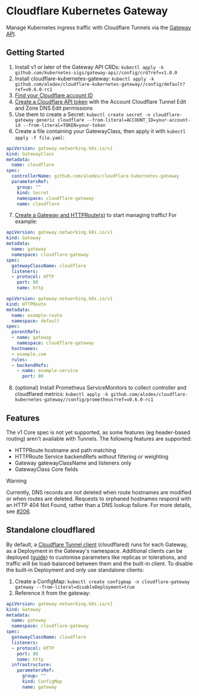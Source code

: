 # Cloudflare Kubernetes Gateway

Manage Kubernetes ingress traffic with Cloudflare Tunnels via the [Gateway API](https://gateway-api.sigs.k8s.io/).

## Getting Started

1. Install v1 or later of the Gateway API CRDs: `kubectl apply -k github.com/kubernetes-sigs/gateway-api//config/crd?ref=v1.0.0`
2. Install cloudflare-kubernetes-gateway: `kubectl apply -k github.com/alodex/cloudflare-kubernetes-gateway//config/default?ref=v0.6.0-rc1` <!-- x-release-please-version -->
3. [Find your Cloudflare account ID](https://developers.cloudflare.com/fundamentals/setup/find-account-and-zone-ids/)
4. [Create a Cloudflare API token](https://developers.cloudflare.com/fundamentals/api/get-started/create-token/) with the Account Cloudflare Tunnel Edit and Zone DNS Edit permissions
5. Use them to create a Secret: `kubectl create secret -n cloudflare-gateway generic cloudflare --from-literal=ACCOUNT_ID=your-account-id --from-literal=TOKEN=your-token`
6. Create a file containing your GatewayClass, then apply it with `kubectl apply -f file.yaml`:

```yaml
apiVersion: gateway.networking.k8s.io/v1
kind: GatewayClass
metadata:
  name: cloudflare
spec:
  controllerName: github.com/alodex/cloudflare-kubernetes-gateway
  parametersRef:
    group: ""
    kind: Secret
    namespace: cloudflare-gateway
    name: cloudflare
```

7. [Create a Gateway and HTTPRoute(s)](https://gateway-api.sigs.k8s.io/guides/http-routing/) to start managing traffic! For example:

```yaml
apiVersion: gateway.networking.k8s.io/v1
kind: Gateway
metadata:
  name: gateway
  namespace: cloudflare-gateway
spec:
  gatewayClassName: cloudflare
  listeners:
  - protocol: HTTP
    port: 80
    name: http
```

```yaml
apiVersion: gateway.networking.k8s.io/v1
kind: HTTPRoute
metadata:
  name: example-route
  namespace: default
spec:
  parentRefs:
  - name: gateway
    namespace: cloudflare-gateway
  hostnames:
  - example.com
  rules:
  - backendRefs:
    - name: example-service
      port: 80
```

8. (optional) Install Prometheus ServiceMonitors to collect controller and cloudflared metrics: `kubectl apply -k github.com/alodex/cloudflare-kubernetes-gateway//config/prometheus?ref=v0.6.0-rc1` <!-- x-release-please-version -->

## Features

The v1 Core spec is not yet supported, as some features (eg header-based routing) aren't available with Tunnels. The following features are supported:

* HTTPRoute hostname and path matching
* HTTPRoute Service backendRefs without filtering or weighting
* Gateway gatewayClassName and listeners only
* GatewayClass Core fields

> [!WARNING]
> Currently, DNS records are not deleted when route hostnames are modified or when routes are deleted.
> Requests to orphaned hostnames respond with an HTTP 404 Not Found, rather than a DNS lookup failure.
> For more details, see [#206](https://github.com/alodex/cloudflare-kubernetes-gateway/issues/206).

<!-- * HTTPRoute Gateway parentRefs, without sectionName
* HTTPRoute hostnames, but not listener filtering or precedence
* HTTPRoute rule path match only
* HTTPRoute backendRefs without filtering or weighting
* Gateway gatewayClassName, listeners aren't validated
* GatewayClass Core fields -->

## Standalone cloudflared

By default, a [Cloudflare Tunnel client](https://github.com/cloudflare/cloudflared) (cloudflared) runs for each Gateway, as a Deployment in the Gateway's namespace.
Additional clients can be deployed ([guide](https://developers.cloudflare.com/cloudflare-one/connections/connect-networks/deploy-tunnels/deployment-guides/)) to customise parameters like replicas or tolerations, and traffic will be load-balanced between them and the built-in client.
To disable the built-in Deployment and only use standalone clients:

1. Create a ConfigMap: `kubectl create configmap -n cloudflare-gateway gateway --from-literal=disableDeployment=true`
2. Reference it from the gateway:

```yaml
apiVersion: gateway.networking.k8s.io/v1
kind: Gateway
metadata:
  name: gateway
  namespace: cloudflare-gateway
spec:
  gatewayClassName: cloudflare
  listeners:
  - protocol: HTTP
    port: 80
    name: http
  infrastructure:
    parametersRef:
      group: ""
      kind: ConfigMap
      name: gateway
```
